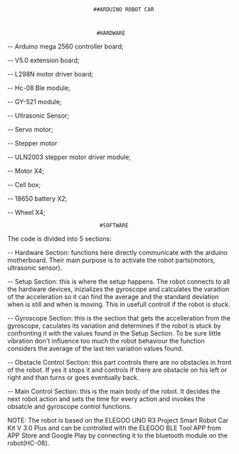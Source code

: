 							   ##ARDUINO ROBOT CAR
#
##
###
####
#####
								#HARDWARE

-- Arduino mega 2560 controller board;

-- V5.0 extension board;

-- L298N motor driver board;

-- Hc-08 Ble module;

-- GY-521 module;

-- Ultrasonic Sensor;

-- Servo motor;

-- Stepper motor

-- ULN2003 stepper motor driver module;

-- Motor X4;

-- Cell box;

-- 18650 battery X2;

-- Wheel X4;




								 #SOFTWARE

The code is divided into 5 sections:

-- Hardware Section: functions here directly communicate with the arduino motherboard. Their main purpose is to activate the robot parts(motors, ultrasonic sensor).

-- Setup Section: this is where the setup happens. 
   	The robot connects to all the hardware devices, inizializes the gyroscope and calculates  the varaition of the acceleration so it
	can find the average and the standard deviation when is still and when is moving. This in usefull controll if the robot  is stuck.

-- Gyroscope Section: this is the section that gets the accelleration from the gyroscope, caculates its variation and determines if the 
	robot is stuck by confronting it with the values found in the Setup Section.
	To be sure little vibration don't influence too much the robot behaviour the function considers the average of the last ten
	variation values found. 

-- Obstacle Control Section: this part controls there are no obstacles in front of the robot. If yes it stops it and controls if there are 
	obstacle on his left or right and than turns or goes eventually back. 

-- Main Control Section: this is the main body of the robot. It decides the next robot action and sets the time  for every action and 
	invokes the obsatcle and gyroscope control functions.

NOTE: The robot is based on the ELEGOO UNO R3 Project Smart Robot Car Kit V 3.0 Plus and can be controlled with the ELEGOO BLE Tool APP from APP Store and Google Play by connecting it to the bluetooth module on the robot(HC-08).
